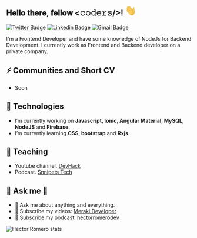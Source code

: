 <h2> 𝐇𝐞𝐥𝐥𝐨 𝐭𝐡𝐞𝐫𝐞, 𝐟𝐞𝐥𝐥𝐨𝐰 <𝚌𝚘𝚍𝚎𝚛𝚜/>! <img src="https://raw.githubusercontent.com/ABSphreak/ABSphreak/master/gifs/Hi.gif" width="30px"></h2>


[![Twitter Badge](https://img.shields.io/badge/-@hectorromerodev-1ca0f1?style=flat-square&labelColor=1ca0f1&logo=twitter&logoColor=white&link=https://twitter.com/hectorromerodev)](https://twitter.com/hectorromerodev)
[![Linkedin Badge](https://img.shields.io/badge/-hectorromerodev-blue?style=flat-square&logo=Linkedin&logoColor=white&link=https://www.linkedin.com/in/hectorromerodev/)](https://www.linkedin.com/in/hectorromerodev/)
[![Gmail Badge](https://img.shields.io/badge/-hectorromerodev-c14438?style=flat-square&logo=Gmail&logoColor=white&link=https://mail.google.com/mail/?view=cm&fs=1&to=hectorromerodev@gmail.com)](https://mail.google.com/mail/?view=cm&fs=1&to=hectorromerodev@gmail.com)

I'm a Frontend Developer and have some knowledge of NodeJs for Backend Development. I currently work as Frontend and Backend developer on a private company.

## ⚡ Communities and Short CV
- Soon
## 🚀 Technologies
- I’m currently working on **Javascript, Ionic, Angular Material, MySQL, NodeJS** and **Firebase**.
- I’m currently learning **CSS, bootstrap** and **Rxjs**.
## 💬 Teaching
- Youtube channel. [DevHack](https://www.youtube.com/devhack)
- Podcast. [Snnipets Tech](https://anchor.fm/jggomez)
## 🔭 Ask me 🤔
- 💬  Ask me about anything and everything.
- 🔔  Subscribe my videos: [Meraki Developer](https://www.youtube.com/channel/UCO7q9cKmlyEvZPdD5UsUHfQ)
- 🔔  Subscribe my podcast: [hectorromerodev](https://anchor.fm/hectorromerodev)

![Hector Romero stats](https://github-readme-stats.vercel.app/api?username=hectorromerodev&hide=["issues"]&show_icons=true)
